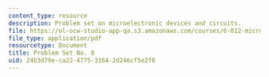 ```yaml
---
content_type: resource
description: Problem set on microelectronic devices and circuits.
file: https://ol-ocw-studio-app-qa.s3.amazonaws.com/courses/6-012-microelectronic-devices-and-circuits-fall-2009/24b3d79eca22477531642d246cf5e2f8_MIT6_012F09_assn08.pdf
file_type: application/pdf
resourcetype: Document
title: Problem Set No. 8
uid: 24b3d79e-ca22-4775-3164-2d246cf5e2f8
---
```

